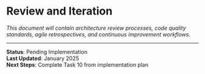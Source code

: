 # Review and Iteration

*This document will contain architecture review processes, code quality standards, agile retrospectives, and continuous improvement workflows.*

---

**Status**: Pending Implementation  
**Last Updated**: January 2025  
**Next Steps**: Complete Task 10 from implementation plan